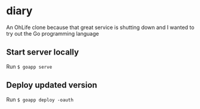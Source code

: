 # diary

An OhLife clone because that great service is shutting down and I wanted to try out the Go programming language


## Start server locally

Run `$ goapp serve`


## Deploy updated version

Run `$ goapp deploy -oauth` 
